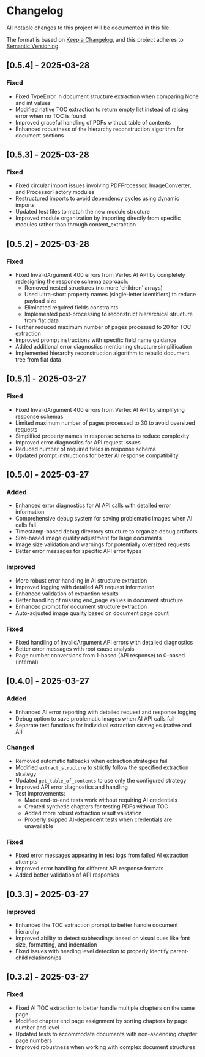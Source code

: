 # Changelog

All notable changes to this project will be documented in this file.

The format is based on [Keep a Changelog](https://keepachangelog.com/en/1.0.0/),
and this project adheres to [Semantic Versioning](https://semver.org/spec/v2.0.0.html).

## [0.5.4] - 2025-03-28

### Fixed

- Fixed TypeError in document structure extraction when comparing None and int values
- Modified native TOC extraction to return empty list instead of raising error when no TOC is found
- Improved graceful handling of PDFs without table of contents
- Enhanced robustness of the hierarchy reconstruction algorithm for document sections

## [0.5.3] - 2025-03-28

### Fixed

- Fixed circular import issues involving PDFProcessor, ImageConverter, and ProcessorFactory modules
- Restructured imports to avoid dependency cycles using dynamic imports
- Updated test files to match the new module structure
- Improved module organization by importing directly from specific modules rather than through content_extraction

## [0.5.2] - 2025-03-28

### Fixed

- Fixed InvalidArgument 400 errors from Vertex AI API by completely redesigning the response schema approach:
  - Removed nested structures (no more 'children' arrays)
  - Used ultra-short property names (single-letter identifiers) to reduce payload size
  - Eliminated required fields constraints
  - Implemented post-processing to reconstruct hierarchical structure from flat data
- Further reduced maximum number of pages processed to 20 for TOC extraction
- Improved prompt instructions with specific field name guidance
- Added additional error diagnostics mentioning structure simplification
- Implemented hierarchy reconstruction algorithm to rebuild document tree from flat data

## [0.5.1] - 2025-03-27

### Fixed

- Fixed InvalidArgument 400 errors from Vertex AI API by simplifying response schemas
- Limited maximum number of pages processed to 30 to avoid oversized requests
- Simplified property names in response schema to reduce complexity
- Improved error diagnostics for API request issues
- Reduced number of required fields in response schema
- Updated prompt instructions for better AI response compatibility

## [0.5.0] - 2025-03-27

### Added

- Enhanced error diagnostics for AI API calls with detailed error information
- Comprehensive debug system for saving problematic images when AI calls fail
- Timestamp-based debug directory structure to organize debug artifacts
- Size-based image quality adjustment for large documents
- Image size validation and warnings for potentially oversized requests
- Better error messages for specific API error types

### Improved

- More robust error handling in AI structure extraction
- Improved logging with detailed API request information
- Enhanced validation of extraction results
- Better handling of missing end_page values in document structure
- Enhanced prompt for document structure extraction
- Auto-adjusted image quality based on document page count

### Fixed

- Fixed handling of InvalidArgument API errors with detailed diagnostics
- Better error messages with root cause analysis
- Page number conversions from 1-based (API response) to 0-based (internal)

## [0.4.0] - 2025-03-27

### Added

- Enhanced AI error reporting with detailed request and response logging
- Debug option to save problematic images when AI API calls fail
- Separate test functions for individual extraction strategies (native and AI)

### Changed

- Removed automatic fallbacks when extraction strategies fail
- Modified `extract_structure` to strictly follow the specified extraction strategy
- Updated `get_table_of_contents` to use only the configured strategy
- Improved API error diagnostics and handling
- Test improvements:
  - Made end-to-end tests work without requiring AI credentials
  - Created synthetic chapters for testing PDFs without TOC
  - Added more robust extraction result validation
  - Properly skipped AI-dependent tests when credentials are unavailable

### Fixed

- Fixed error messages appearing in test logs from failed AI extraction attempts
- Improved error handling for different API response formats
- Added better validation of API responses

## [0.3.3] - 2025-03-27

### Improved

- Enhanced the TOC extraction prompt to better handle document hierarchy
- Improved ability to detect subheadings based on visual cues like font size, formatting, and indentation
- Fixed issues with heading level detection to properly identify parent-child relationships

## [0.3.2] - 2025-03-27

### Fixed

- Fixed AI TOC extraction to better handle multiple chapters on the same page
- Modified chapter end page assignment by sorting chapters by page number and level
- Updated tests to accommodate documents with non-ascending chapter page numbers
- Improved robustness when working with complex document structures